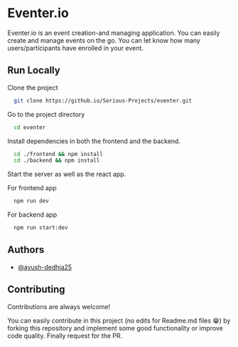 # Eventer.io
Eventer.io is an event creation-and managing application. You can easily create and manage events on the go. You can let know how many users/participants have enrolled in your event.

## Run Locally

Clone the project
```bash
  git clone https://github.io/Serious-Projects/eventer.git
```

Go to the project directory
```bash
  cd eventer
```

Install dependencies in both the frontend and the backend.
```bash
  cd ./frontend && npm install
  cd ./backend && npm install
```

Start the server as well as the react app.

For frontend app
```bash
  npm run dev
```
For backend app
```bash
  npm run start:dev
```

## Authors
- [@ayush-dedhia25](https://www.github.com/ayush-dedhia25)

## Contributing
Contributions are always welcome!

You can easily contribute in this project (no edits for Readme.md files 😁) by forking this repository and implement some good functionality or improve code quality. Finally request for the PR.